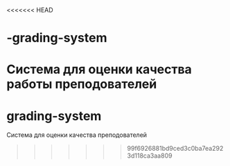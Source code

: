 <<<<<<< HEAD
# -grading-system
Система для оценки качества работы преподователей
=======
# grading-system
Система для оценки качества преподователей
>>>>>>> 99f6926881bd9ced3c0ba7ea2923d118ca3aa809
